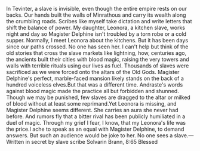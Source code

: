 In Tevinter, a slave is invisible, even though the entire empire rests on our backs. Our hands built the walls of Minrathous and carry its wealth along the crumbling roads. Scribes like myself take dictation and write letters that shift the balance of power. My daughter, Leonora, a kitchen slave, works night and day so Magister Delphine isn't troubled by a torn robe or a cold supper.
Normally, I meet Leonora about the kitchens. But it has been days since our paths crossed. No one has seen her.
I can't help but think of the old stories that cross the slave markets like lightning, how, centuries ago, the ancients built their cities with blood magic, raising the very towers and walls with terrible rituals using our lives as fuel. Thousands of slaves were sacrificed as we were forced onto the altars of the Old Gods. Magister Delphine's perfect, marble-faced mansion likely stands on the back of a hundred voiceless elves.But that was a different time. Andraste's words against blood magic made the practice all but forbidden and shunned. Though we may be punished, few slaves are dragged to the altar or milked of blood without at least some reprimand.Yet Leonora is missing, and Magister Delphine seems different. She carries an aura she never had before. And rumors fly that a bitter rival has been publicly humiliated in a duel of magic. Through my grief I fear, I know, that my Leonora's life was the price.I ache to speak as an equal with Magister Delphine, to demand answers. But such an audience would be joke to her. No one sees a slave.—Written in secret by slave scribe Solvarin Brann, 8:65 Blessed